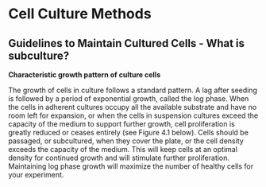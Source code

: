 # Cell Culture Methods

## Guidelines to Maintain Cultured Cells - What is subculture?

**Characteristic growth pattern of culture cells**

The growth of cells in culture follows a standard pattern. A lag after seeding is followed by a period of exponential growth, called the log phase. When the cells in adherent cultures occupy all the available substrate and have no room left for expansion, or when the cells in suspension cultures exceed the capacity of the medium to support further growth, cell proliferation is greatly reduced or ceases entirely (see Figure 4.1 below). Cells should be passaged, or subcultured, when they cover the plate, or the cell density exceeds the capacity of the medium. This will keep cells at an optimal density for continued growth and will stimulate further proliferation. Maintaining log phase growth will maximize the number of healthy cells for your experiment.


